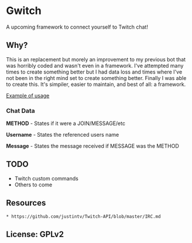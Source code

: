 # Gwitch
A upcoming framework to connect yourself to Twitch chat!

## Why?
This is an replacement but morely an improvement to my previous bot that was horribly coded and wasn't even in a framework.  I've attempted many times to create something better but I had data loss and times where I've not been in the right mind set to create something better.  Finally I was able to create this.  It's simpiler, easier to maintain, and best of all: a framework.

[Example of usage](https://github.com/Vaultpls/Gwitch/tree/master/example)

### Chat Data

**METHOD** - States if it were a JOIN/MESSAGE/etc

**Username** - States the referenced users name

**Message** - States the message received if MESSAGE was the METHOD

## TODO
* Twitch custom commands
* Others to come

## Resources
	* https://github.com/justintv/Twitch-API/blob/master/IRC.md

## License: GPLv2